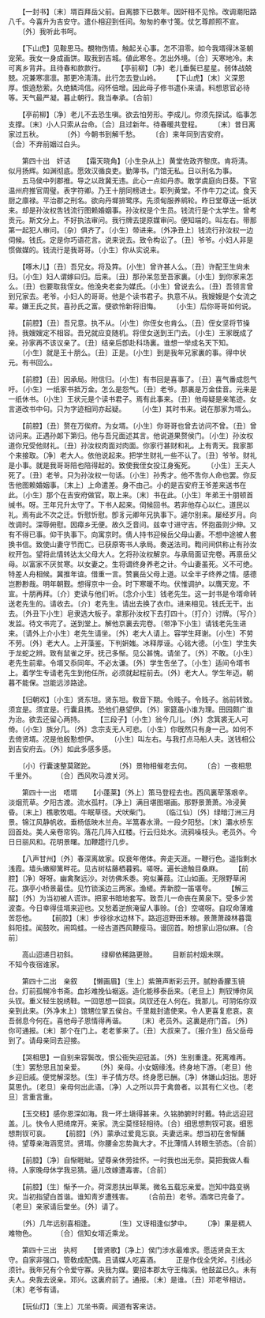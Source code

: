 <!-- { "loadSidebar": true } -->
　　【一封书】〔末〕壻百拜岳父前。自离膝下已数年。因奸相不见怜。改调潮阳路八千。今喜升为吉安守。遣仆相迎到任间。匆匆的奉寸笺。仗乞尊颜照不宣。
　　〔外〕我听此书呵。

　　【下山虎】见鞍思马。覩物伤情。触起关心事。怎不泪零。如今我壻得沐圣朝宠荣。我女一身成画饼。取我到吉城。値此寒冬。怎出外境。〔合〕天寒地冷。未可离乡背井。且待春和款款行。
　　【亭前柳】〔净〕老儿垂鬓已星星。弱体战兢兢。况兼寒凛凛。那更冷淸淸。此行怎去登山岭。
　　【下山虎】〔末〕义深恩厚。恨遶愁萦。久绝鳞鸿信。闷怀倍增。因此母子修书遣仆来请。料想恩官必待等。天气最严凝。暮止朝行。我当奉承。〔合前〕

　　【亭前柳】〔净〕老儿不去恐生嗔。欲去怕劳形。李成儿。你须先探试。临事怎支撑。〔末〕小人只索从台命。〔合〕且过新年。待春暖共登程。
　　〔末〕昔日离家过五秋。　　　　〔外〕今朝书到解千愁。
　　〔合〕来年同到吉安府。　　　　〔合〕不弃前姻过白头。

　　第四十出　奸诘
　　【霜天晓角】〔小生杂从上〕黄堂佐政齐黎庶。肯将淸。似月扬辉。如渊彻底。愿效汉循良吏。勤簿书。门馆无私。日以刑名为事。
　　五马侯中列郡推。导之以政冀无违。此心一点如丹赤。敢学虞庭向日葵。下官温州府推官周璧。表字符卿。乃王十朋同榜进士。职列黄堂。不作牛刀之试。食天厨之廪禄。平治郡之刑名。欲向丹墀排鹭序。先须甸服养鹓轮。昨日堂尊送一纸状来。却是孙汝权吿钱流行图赖婚姻事。孙汝权是个生员。钱流行是个太学生。曾考贡元。斯文分上。不好执法审问。我行牌去提原媒审问。便知端的。叫左右。带那第一起犯人审问。〔杂〕俱齐了。〔小生〕带进来。〔外净丑上〕钱流行孙汝权一边伺候。钱氏。定是你巧语花言。说来说去。致令构讼了。〔丑〕爷爷。小妇人非是惯做媒的。钱流行是我哥哥。〔小生〕你从实说来。

　　【啄木儿】〔丑〕吾兄女。将及筓。〔小生〕曾许甚人么。〔丑〕许配王生尙未归。〔小生〕妇人谓嫁曰归。后来。〔丑〕那孙呆忽至吾家裏。〔小生〕到你家来怎么。〔丑〕也要取我侄女。他浼央老妾为媒氏。〔小生〕曾说去么。〔丑〕吾领言曾到兄家去。老爷。小妇人的哥哥。他是个读书君子。执意不从。我嫂嫂是个女流之辈。嫌王氏之贫。喜孙氏之富。便欲怜新将旧悔。
　　〔小生〕后你哥哥如何说。

　　【前腔】〔丑〕吾兄意。执不从。〔小生〕你侄女也肯么。〔丑〕侄女坚将节操持。我嫂嫂定不相容。吾兄就应变随机。将侄女送到王门去。〔小生〕王家旣成了亲。孙家再不该议亲了。〔丑〕结亲后卽赴科场裏。谁想一举成名天下知。
　　〔小生〕就是王十朋么。〔丑〕正是。〔小生〕到是我年兄家裏的事。得中状元。有书回么。

　　【前腔】〔丑〕因承局。附信归。〔小生〕有书回是喜事了。〔丑〕喜气番成怨气吁。〔小生〕一纸家书抵万金。怎么是怨气。〔丑〕老爷。那裏是万金佳音。元来是一纸休书。〔小生〕王状元是个读书君子。焉有此事来。〔丑〕他母疑是亲笔迹。女言道改书中句。只为字迹相同亦起疑。
　　〔小生〕其时书来。说在那家为壻么。

　　【前腔】〔丑〕赘在万俟府。为女壻。〔小生〕你哥哥也曾去访问不曾。〔丑〕曾访问来。正遇孙郞下第归。他与吾兄面述其言。他说道果赘侯门。〔小生〕孙汝权道你兄受他财礼。〔丑〕孙汝权肉面对肉面。你家行甚财和礼。上有靑天。我家那个来接取。〔净〕老大人。依他说起来。把学生财礼一些不认了。〔丑〕爷爷。财礼是小事。就是我哥哥陪也陪得起的。致使我侄女投江身寃死。
　　〔小生〕王夫人死了。〔丑〕老爷。只为孙汝权一句话。〔小生〕孙秀才。他不吿你人命也罢。你反吿他图赖婚姻事。〔末上〕上命遣差。身不由己。小的是吉安府王爷差来送书在此。〔小生〕那个在吉安府做官。取上来。〔末〕书在此。〔小生〕年弟王十朋顿首缄书。呀。王年兄升太守了。下书人起来。伺候回书。若非他存心以仁。道民以礼。焉有此不次之迁。忻慰忻慰。卽豸元卿年兄执事下。遽尔别来。屡经岁月。向改调时。深辱俯慰。因瘴乡无便。故久乏音问。兹幸寸进守吉。怀抱虽则少伸。又有不得已事。仰干执事下。向寓京时。倩人持书迎候岳父母山妻。不想中途被人套换书信。致使山妻守节而亡。已获原寄书人承局。奏送法司。鞫问间供称止有孙汝权开包。望将此情转达太父母大人。乞将孙汝权解京。与承局面证完卷。再禀岳父母。以富家不厌贫寒。以女妻之。生将谓终身养老之计。今山妻虽死。义不可绝。特差人舟相候。冀推年谊。借重一言。赞襄岳父母上道。以全半子终养之情。感德岂尠尠哉。明年朝觐。想得京中一会。时下寒暖不均。伏惟调护。以膺天宠。不宣。十朋再拜。〔介〕吏读与他们听。〔念介小生〕钱老先生。这一封书是令壻命转送老先生的。请收去。〔介〕老先生。请出去换了衣巾。进来相见。钱氏无干。出去。〔外丑下小生〕皂隶选大板子。拿那孙汝权下去打四十。〔打介〕讨牌。〔写介〕发监。待文书完了。送到堂上。解他京裏去完卷。〔带净下小生〕请钱老先生进来。〔请外上介小生〕老先生请坐。〔外〕老大人请上。容学生拜谢。〔小生〕不劳不劳。〔外〕老大人。上开藻鉴。下判姸媸。冰释厚诬。心铭大德。〔小生〕学生失于龙蛇之辨。致有鼠雀之牙。抚己多惭。见公甚愧。请坐了。〔外〕不敢。〔小生〕老先生前辈。令壻又忝同年。不必太谦。〔外〕学生吿坐了。〔小生〕适间令壻书上。着学生专请老先生到他任所。必须就起程前去。〔外〕老大人。学生年迈。朝暮不能保。岂能远涉路途。

　　【归朝欢】〔小生〕贤东坦。贤东坦。敎音下期。令贱子。令贱子。翁前转致。须宜是。须宜是。行囊且携。恐他们悬望伊。〔外〕家筵虽小谁为理。田园颇广谁为治。欲去还留心两持。
　　【三段子】〔小生〕翁今几儿。〔外〕念箕裘无人可倚。〔小生〕族分几。〔外〕念宗支无人可悲。〔小生〕你旣然只有身一己。如何不去倚贤壻。况是他殷懃想伊。
　　〔小生〕叫左右。与我打点马船人夫。送钱相公到吉安府去。〔外〕如此多感多感。

　　〔小〕行囊速整莫蹉跎。　　　　〔外〕景物相催老去何。
　　〔合〕一夜相思千里外。　　　　〔合〕西风吹马渡关河。

　　第四十一出　唔壻
　　【小蓬莱】〔外上〕策马登程去也。西风裏荦落艰辛。淡烟荒草。夕阳古渡。流水孤村。〔净上〕满目堪图堪画。那野景萧萧。冷浸黄昏。〔末上〕樵歌牧唱。牛眠草径。犬吠柴门。
　　〔临江仙〕〔外〕绿暗汀洲三月景。锦江风静帆收。垂杨低映木兰舟。半篙春水滑。一段夕阳愁。〔末〕灞水桥东回首处。美人亲卷帘钩。落花几阵入红楼。行云归处水。流鸦噪枝头。老员外。今日日丽风和。花明景曙。加鞭趱行几步。

　　【八声甘州】〔外〕春深离故家。叹衰年倦体。奔走天涯。一鞭行色。遥指剩水浅霞。墙头嫩柳篱畔花。见古树枯藤栖暮鸦。嗟呀。遍长途触目桑麻。
　　【前腔】〔净〕呀呀。幽禽聚远沙。对彷佛禾黍。宛似蒹葭。江山如画。无限野草闲花。旗亭小桥景最佳。见竹锁溪边三两家。渔槎。弄新腔一笛堪夸。
　　【解三酲】〔外〕为当初被人谎诈。把家书暗地套写。致吾儿一命丧在黄泉下。受多少苦波查。今日幸得佳壻来迎也。又愁着逆旅淹留人事赊。〔合〕空嗟呀。自叹命薄难苦怨他。
　　【前腔】〔末〕步徐徐水边林下。路迢迢野田禾稼。景萧萧疎林暮霭斜阳挂。闻鼓吹。闹鸣蛙。一经古道西风鞭瘦马。谩回首。盼想家山泪似麻。〔合前〕

　　高山迢递日初斜。　　　　绿柳依稀路更赊。
　　目断前村烟未暝。　　　　不知今夜宿谁家。

　　第四十二出　亲叙
　　【懒画眉】〔生上〕紫箫声断彩云开。腻粉香朦玉镜台。灯前孤幌冷书斋。血衫难挽仙裾返。造化能移泰岳来。〔老旦上〕荆钗博你凤头钗。重义轻生脱绣鞋。一回思想一回哀。凤钗还在人何在。我那儿。可阴佑你双亲到此来。〔外净末上〕馆甥位掌五侯台。千里裁封遣使来。令人更喜复悲哀。哀吾弱息今何在。喜他母子恩情得再谐。
　　〔末〕老员外。这裏是府门首。〔外〕你可通报。〔末〕那个在门上。老老爹来了。〔丑〕大叔来了。〔报介生〕岳父岳母到了。请母亲同去迎接。

　　【哭相思】一自别来容鬓改。恨公衙失迎冠盖。〔外〕生别重逢。死离难再。〔生〕罢愁思且加亲爱。
　　〔外〕亲母。小女姻缘浅。终身地下游。〔老旦〕他乡迎旧戚。便觉解深愁。〔生〕半子情方尽。终身愿已酬。〔净〕休嫌山妇拙。思好莫思仇。〔老旦〕亲母何出此语。〔净〕人之所以异于禽兽者。以其有仁义也。〔老旦〕言重言重。

　　【玉交枝】感你恩深如海。我一坏土塡得甚来。久铭肺腑时时戴。特此远迎冠盖。儿。快令人把绮席开。亲家。洗尘莫怪轻相待。〔合〕细思想荆钗可哀。细思想荆钗可哀。
　　【前腔】〔外〕蒙承过爱竟忘哀。夫妻远来。想当初在舍惭餔待。望尊亲海涵宽贷。贤壻。你腰金忘势眞大才。不比薄情人转眼生骄态。〔合前〕

　　【前腔】〔净〕自惭睚眦。望尊亲休劳挂怀。一时我也出无奈。莫把我做人看待。人家晚母休学我忌猜。逼儿改嫁遭毒害。〔合前〕

　　【前腔】〔生〕惭予一介。荷深恩扶出草莱。微名五载忘亲爱。岂知中路变祸灾。当初指望白首谐。谁知靑岁遭残害。
　　〔合前丑〕老爷。酒席已完备了。〔老旦〕亲家请后堂坐。〔外〕请了。

　　〔外〕几年远别喜相逢。　　　　〔生〕又讶相逢似梦中。
　　〔净〕果是稠人难物色。　　　　〔合〕信知女壻近乘龙。

　　第四十三出　执柯
　　【普贤歌】〔净上〕侯门涉水最难求。愿适贤良王太守。自家非强口。管敎成配偶。且请媒人吃喜酒。
　　正是作伐全凭斧。引线必须针。我年兄有个令爱守寡。央我为媒。要招本郡太守王梅溪。他鼓盆已久。未有夫人。央我去说亲。邓兴。这裏府前了。通报。〔末〕是谁。〔丑〕邓老爷相访。〔末〕老爷有请。

　　【玩仙灯】〔生上〕兀坐书斋。闻道有客来访。
